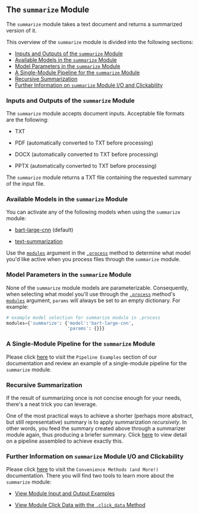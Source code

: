 ## The `summarize` Module

The `summarize` module takes a text document and returns a summarized version of it.

This overview of the `summarize` module is divided into the following sections:

- [Inputs and Outputs of the `summarize` Module](#inputs-and-outputs-of-the-summarize-module)
- [Available Models in the `summarize` Module](#available-models-in-the-summarize-module)
- [Model Parameters in the `summarize` Module](#model-parameters-in-the-summarize-module)
- [A Single-Module Pipeline for the `summarize` Module](#a-single-module-pipeline-for-the-summarize-module)
- [Recursive Summarization](#recursive-summarization)
- [Further Information on `summarize` Module I/O and Clickability](#further-information-on-summarize-module-i/o-and-clickability)

### Inputs and Outputs of the `summarize` Module

The `summarize` module accepts document inputs. Acceptable file formats are the following:

- TXT

- PDF (automatically converted to TXT before processing)

- DOCX (automatically converted to TXT before processing)

- PPTX (automatically converted to TXT before processing)

The `summarize` module returns a TXT file containing the requested summary of the input file.

### Available Models in the `summarize` Module

You can activate any of the following models when using the `summarize` module:

- [bart-large-cnn](https://huggingface.co/facebook/bart-large-cnn) (default)

- [text-summarization](https://huggingface.co/Falconsai/text_summarization)

Use the [`modules`](../../system/parameters_processing_files_through_pipelines/process_method.md#selecting-models-via-the-modules-argument) argument in the [`.process`](../../system/parameters_processing_files_through_pipelines/process_method.md) method to determine what model you'd like active when you process files through the `summarize` module.

### Model Parameters in the `summarize` Module

None of the `summarize` module models are parameterizable. Consequently, when selecting what model you'll use through the [`.process`](../../system/parameters_processing_files_through_pipelines/process_method.md) method's [`modules`](../../system/parameters_processing_files_through_pipelines/process_method.md#selecting-models-via-the-modules-argument) argument, `params` will always be set to an empty dictionary. For example:

```python
# example model selection for summarize module in .process
modules={'summarize': {'model':'bart-large-cnn',
                       'params': {}}}
```

### A Single-Module Pipeline for the `summarize` Module

Please click [here](../../examples/single_module_pipelines/single_summarize.md) to visit the `Pipeline Examples` section of our documentation and review an example of a single-module pipeline for the `summarize` module.

### Recursive Summarization

If the result of summarizing once is not concise enough for your needs, there's a neat trick you can leverage.

One of the most practical ways to achieve a shorter (perhaps more abstract, but still representative) summary is to apply summarization *recursively*. In other words, you feed the summary created above through a summarizer module again, thus producing a briefer summary. Click [here](../../examples/multi_module_non_search_pipeline_examples/multi_recursive_summarization.md) to view detail on a pipeline assembled to achieve exactly this.

### Further Information on `summarize` Module I/O and Clickability

Please click [here](../../system/convenience_methods/convenience_methods.md) to visit the `Convenience Methods (and More!)` documentation. There you will find two tools to learn more about the `summarize` module:

- [View Module Input and Output Examples](../../system/convenience_methods/convenience_methods.md#view-module-input-and-output-examples)

- [View Module Click Data with the `.click_data` Method](../../system/convenience_methods/convenience_methods.md#view-module-click-data-with-the-.click_data-method)
